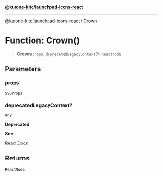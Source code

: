 [**@kurone-kito/launchpad-icons-react**](../README.md)

***

[@kurone-kito/launchpad-icons-react](../globals.md) / Crown

# Function: Crown()

> **Crown**(`props`, `deprecatedLegacyContext`?): `ReactNode`

## Parameters

### props

`SVGProps`

### deprecatedLegacyContext?

`any`

**Deprecated**

**See**

[React Docs](https://legacy.reactjs.org/docs/legacy-context.html#referencing-context-in-lifecycle-methods)

## Returns

`ReactNode`
